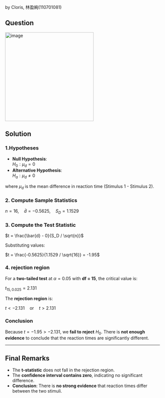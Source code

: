 by Cloris, 林盈絢(110701081)

## Question
<img width="288" alt="image" src="https://github.com/user-attachments/assets/52973f0d-b2f4-4773-84ed-39c427e5ab11" />

## Solution
### 1.Hypotheses
- **Null Hypothesis**:  
  $H_0: \mu_d = 0$  
- **Alternative Hypothesis**:  
  $H_a: \mu_d \neq 0$  

where $\mu_d$ is the mean difference in reaction time (Stimulus 1 - Stimulus 2).
### 2. Compute Sample Statistics
$n = 16, \quad \bar{d} = -0.5625, \quad S_D = 1.1529$  

### 3. Compute the Test Statistic
$t = \frac{\bar{d} - 0}{S_D / \sqrt{n}}$  

Substituting values:  

$t = \frac{-0.5625}{1.1529 / \sqrt{16}} = -1.95$  

### 4. rejection region
For a **two-tailed test** at $\alpha = 0.05$ with **df = 15**, the critical value is:  

$t_{15, 0.025} = 2.131$  

The **rejection region** is:  

$t < -2.131 \quad \text{or} \quad t > 2.131$  


### Conclusion
Because $t = -1.95 > -2.131$, we **fail to reject** $H_0$. There is **not enough evidence** to conclude that the reaction times are significantly different.



---

## **Final Remarks**
- The **t-statistic** does not fall in the rejection region.
- The **confidence interval contains zero**, indicating no significant difference.
- **Conclusion**: There is **no strong evidence** that reaction times differ between the two stimuli.
